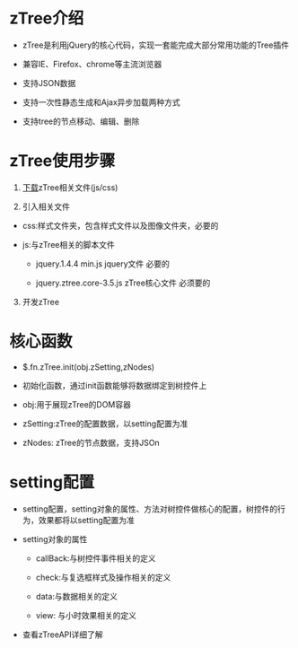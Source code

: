 # zTree介绍

* zTree是利用jQuery的核心代码，实现一套能完成大部分常用功能的Tree插件

* 兼容IE、Firefox、chrome等主流浏览器

* 支持JSON数据

* 支持一次性静态生成和Ajax异步加载两种方式

* 支持tree的节点移动、编辑、删除


# zTree使用步骤

1. [下载](http://www.ztree.me/)zTree相关文件\(js\/css\)

2. 引入相关文件

  * css:样式文件夹，包含样式文件以及图像文件夹，必要的

  * js:与zTree相关的脚本文件

    * jquery.1.4.4 min.js jquery文件 必要的

    * jquery.ztree.core-3.5.js zTree核心文件  必须要的

3. 开发zTree

# 核心函数

 - $.fn.zTree.init(obj.zSetting,zNodes)

 - 初始化函数，通过init函数能够将数据绑定到树控件上

 - obj:用于展现zTree的DOM容器

 - zSetting:zTree的配置数据，以setting配置为准

 - zNodes: zTree的节点数据，支持JSOn

# setting配置

 - setting配置，setting对象的属性、方法对树控件做核心的配置，树控件的行为，效果都将以setting配置为准

 - setting对象的属性

   - callBack:与树控件事件相关的定义

   - check:与复选框样式及操作相关的定义

   - data:与数据相关的定义

   - view: 与小时效果相关的定义

 - 查看zTreeAPI详细了解


